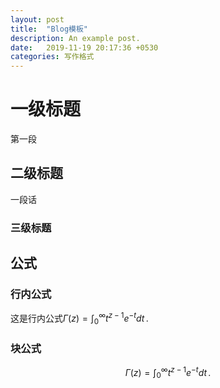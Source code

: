 ```yaml
---
layout: post
title:  "Blog模板"
description: An example post.
date:   2019-11-19 20:17:36 +0530
categories: 写作格式
---
```

<head>
    <script src="https://cdn.mathjax.org/mathjax/latest/MathJax.js?config=TeX-AMS-MML_HTMLorMML" type="text/javascript"></script>
    <script type="text/x-mathjax-config">
        MathJax.Hub.Config({
            tex2jax: {
            skipTags: ['script', 'noscript', 'style', 'textarea', 'pre'],
            inlineMath: [['$','$']]
            }
        });
    </script>
</head>

# 一级标题
第一段
## 二级标题
一段话
### 三级标题

## 公式

### 行内公式

这是行内公式$\Gamma(z) = \int_0^\infty t^{z-1}e^{-t}dt\,.$

### 块公式

$$\Gamma(z) = \int_0^\infty t^{z-1}e^{-t}dt\,.$$


